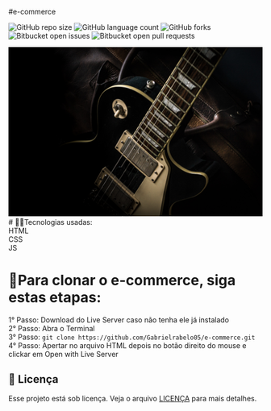 #e-commerce

![GitHub repo size](https://img.shields.io/github/repo-size/iuricode/README-template?style=for-the-badge)
![GitHub language count](https://img.shields.io/github/languages/count/Gabrielrabelo05/e-commerce?style=for-the-badge)
![GitHub forks](https://img.shields.io/github/forks/iuricode/README-template?style=for-the-badge)
![Bitbucket open issues](https://img.shields.io/bitbucket/issues/iuricode/README-template?style=for-the-badge)
![Bitbucket open pull requests](https://img.shields.io/bitbucket/pr-raw/iuricode/README-template?style=for-the-badge)

<img src="imgs/guitar-relic-page.jpg" alt="Exemplo imagem">
# 👨‍💻Tecnologias usadas: <br>
HTML <br>
CSS <br>
JS <br>

# 🚀Para clonar o e-commerce, siga estas etapas:
1° Passo: Download do Live Server caso não tenha ele já instalado <br>
2° Passo: Abra o Terminal <br>
3° Passo: `git clone https://github.com/Gabrielrabelo05/e-commerce.git` <br>
4° Passo: Apertar no arquivo HTML depois no botão direito do mouse e clickar em Open with Live Server <br>


## 📝 Licença

Esse projeto está sob licença. Veja o arquivo [LICENÇA](LICENSE.md) para mais detalhes.
